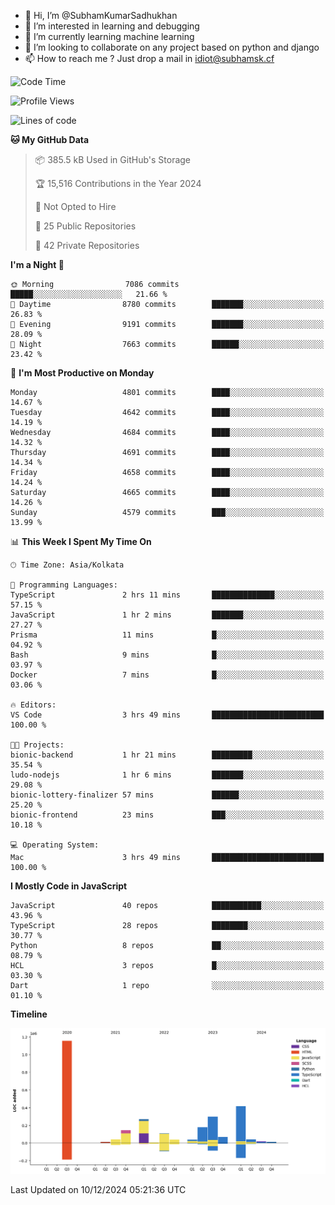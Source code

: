 - 👋 Hi, I’m @SubhamKumarSadhukhan
- 👀 I’m interested in learning and debugging
- 🌱 I’m currently learning machine learning
- 💞️ I’m looking to collaborate on any project based on python and django
- 📫 How to reach me ?
      Just drop a mail in idiot@subhamsk.cf

<!---
SubhamKumarSadhukhan/SubhamKumarSadhukhan is a ✨ special ✨ repository because its `README.md` (this file) appears on your GitHub profile.
You can click the Preview link to take a look at your changes.
--->


<!--START_SECTION:waka-->
![Code Time](http://img.shields.io/badge/Code%20Time-2%2C656%20hrs%202%20mins-blue)

![Profile Views](http://img.shields.io/badge/Profile%20Views-1-blue)

![Lines of code](https://img.shields.io/badge/From%20Hello%20World%20I%27ve%20Written-2.8%20million%20lines%20of%20code-blue)

**🐱 My GitHub Data** 

> 📦 385.5 kB Used in GitHub's Storage 
 > 
> 🏆 15,516 Contributions in the Year 2024
 > 
> 🚫 Not Opted to Hire
 > 
> 📜 25 Public Repositories 
 > 
> 🔑 42 Private Repositories 
 > 
**I'm a Night 🦉** 

```text
🌞 Morning                7086 commits        █████░░░░░░░░░░░░░░░░░░░░   21.66 % 
🌆 Daytime                8780 commits        ███████░░░░░░░░░░░░░░░░░░   26.83 % 
🌃 Evening                9191 commits        ███████░░░░░░░░░░░░░░░░░░   28.09 % 
🌙 Night                  7663 commits        ██████░░░░░░░░░░░░░░░░░░░   23.42 % 
```
📅 **I'm Most Productive on Monday** 

```text
Monday                   4801 commits        ████░░░░░░░░░░░░░░░░░░░░░   14.67 % 
Tuesday                  4642 commits        ████░░░░░░░░░░░░░░░░░░░░░   14.19 % 
Wednesday                4684 commits        ████░░░░░░░░░░░░░░░░░░░░░   14.32 % 
Thursday                 4691 commits        ████░░░░░░░░░░░░░░░░░░░░░   14.34 % 
Friday                   4658 commits        ████░░░░░░░░░░░░░░░░░░░░░   14.24 % 
Saturday                 4665 commits        ████░░░░░░░░░░░░░░░░░░░░░   14.26 % 
Sunday                   4579 commits        ███░░░░░░░░░░░░░░░░░░░░░░   13.99 % 
```


📊 **This Week I Spent My Time On** 

```text
🕑︎ Time Zone: Asia/Kolkata

💬 Programming Languages: 
TypeScript               2 hrs 11 mins       ██████████████░░░░░░░░░░░   57.15 % 
JavaScript               1 hr 2 mins         ███████░░░░░░░░░░░░░░░░░░   27.27 % 
Prisma                   11 mins             █░░░░░░░░░░░░░░░░░░░░░░░░   04.92 % 
Bash                     9 mins              █░░░░░░░░░░░░░░░░░░░░░░░░   03.97 % 
Docker                   7 mins              █░░░░░░░░░░░░░░░░░░░░░░░░   03.06 % 

🔥 Editors: 
VS Code                  3 hrs 49 mins       █████████████████████████   100.00 % 

🐱‍💻 Projects: 
bionic-backend           1 hr 21 mins        █████████░░░░░░░░░░░░░░░░   35.54 % 
ludo-nodejs              1 hr 6 mins         ███████░░░░░░░░░░░░░░░░░░   29.08 % 
bionic-lottery-finalizer 57 mins             ██████░░░░░░░░░░░░░░░░░░░   25.20 % 
bionic-frontend          23 mins             ███░░░░░░░░░░░░░░░░░░░░░░   10.18 % 

💻 Operating System: 
Mac                      3 hrs 49 mins       █████████████████████████   100.00 % 
```

**I Mostly Code in JavaScript** 

```text
JavaScript               40 repos            ███████████░░░░░░░░░░░░░░   43.96 % 
TypeScript               28 repos            ████████░░░░░░░░░░░░░░░░░   30.77 % 
Python                   8 repos             ██░░░░░░░░░░░░░░░░░░░░░░░   08.79 % 
HCL                      3 repos             █░░░░░░░░░░░░░░░░░░░░░░░░   03.30 % 
Dart                     1 repo              ░░░░░░░░░░░░░░░░░░░░░░░░░   01.10 % 
```



**Timeline**

![Lines of Code chart](https://raw.githubusercontent.com/SubhamKumarSadhukhan/SubhamKumarSadhukhan/main/assets/bar_graph.png)


 Last Updated on 10/12/2024 05:21:36 UTC
<!--END_SECTION:waka-->
